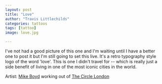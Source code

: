 ```yaml
---
layout: post
title: "Love"
author: "Travis Littlechilds"
categories: tattoos
tags: [tattoo]
image: love.jpg

---
```


I've not had a good picture of this one and I'm waiting until I have a better one to post it but I'm still going to set this live. It's a retro typography style logo of the word 'love'. This is one I didn't travel for -- which is really just a side benefit of living in one of the most iconic cities in the world. 

Artist: [Mike Boyd](https://www.instagram.com/mikeboydtattoos/) working out of [The Circle London](https://www.instagram.com/thecirclelondon/)